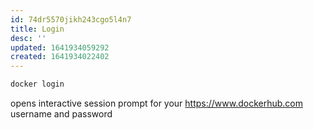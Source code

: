 ```yaml
---
id: 74dr5570jikh243cgo5l4n7
title: Login
desc: ''
updated: 1641934059292
created: 1641934022402
---
```


```bash
docker login
```

opens interactive session prompt for your <https://www.dockerhub.com> username and password
